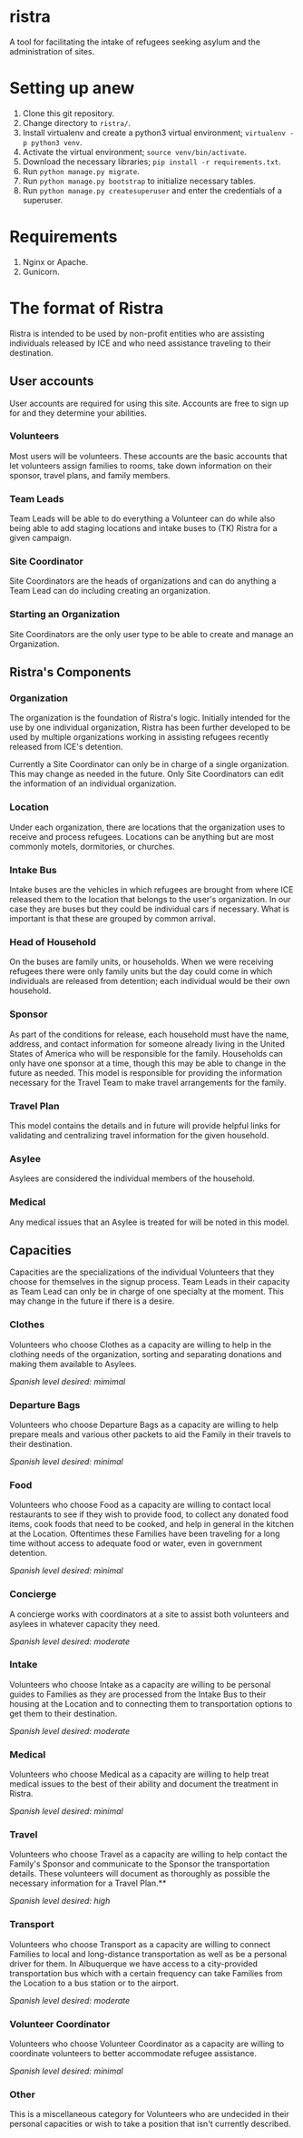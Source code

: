 # ristra
A tool for facilitating the intake of refugees seeking asylum and the administration of sites.

# Setting up anew
1. Clone this git repository.
2. Change directory to `ristra/`.
3. Install virtualenv and create a python3 virtual environment; `virtualenv -p python3 venv`.
4. Activate the virtual environment; `source venv/bin/activate`.
5. Download the necessary libraries; `pip install -r requirements.txt`.
6. Run `python manage.py migrate`.
7. Run `python manage.py bootstrap` to initialize necessary tables.
8. Run `python manage.py createsuperuser` and enter the credentials of a superuser.

# Requirements
1. Nginx or Apache.
2. Gunicorn.

# The format of Ristra
Ristra is intended to be used by non-profit entities who are assisting individuals released by ICE and who need assistance traveling to their destination.

## User accounts
User accounts are required for using this site. Accounts are free to sign up for and they determine your abilities.

### Volunteers
Most users will be volunteers. These accounts are the basic accounts that let volunteers assign families to rooms, take down information on their sponsor, travel plans, and family members.

### Team Leads
Team Leads will be able to do everything a Volunteer can do while also being able to add staging locations and intake buses to (TK) Ristra for a given campaign.

### Site Coordinator
Site Coordinators are the heads of organizations and can do anything a Team Lead can do including creating an organization.

### Starting an Organization
Site Coordinators are the only user type to be able to create and manage an Organization.

## Ristra's Components
### Organization
The organization is the foundation of Ristra's logic. Initially intended for the use by one individual organization, Ristra has been further developed to be used by multiple organizations working in assisting refugees recently released from ICE's detention.

Currently a Site Coordinator can only be in charge of a single organization. This may change as needed in the future. Only Site Coordinators can edit the information of an individual organization.

### Location
Under each organization, there are locations that the organization uses to receive and process refugees. Locations can be anything but are most commonly motels, dormitories, or churches.

### Intake Bus
Intake buses are the vehicles in which refugees are brought from where ICE released them to the location that belongs to the user's organization. In our case they are buses but they could be individual cars if necessary. What is important is that these are grouped by common arrival.

### Head of Household
On the buses are family units, or households. When we were receiving refugees there were only family units but the day could come in which individuals are released from detention; each individual would be their own household.


### Sponsor
As part of the conditions for release, each household must have the name, address, and contact information for someone already living in the United States of America who will be responsible for the family. Households can only have one sponsor at a time, though this may be able to change in the future as needed. This model is responsible for providing the information necessary for the Travel Team to make travel arrangements for the family.

### Travel Plan
This model contains the details and in future will provide helpful links for validating and centralizing travel information for the given household.

### Asylee
Asylees are considered the individual members of the household.

### Medical
Any medical issues that an Asylee is treated for will be noted in this model.

## Capacities
Capacities are the specializations of the individual Volunteers that they choose for themselves in the signup process. Team Leads in their capacity as Team Lead can only be in charge of one specialty at the moment. This may change in the future if there is a desire.

### Clothes
Volunteers who choose Clothes as a capacity are willing to help in the clothing needs of the organization, sorting and separating donations and making them available to Asylees.

*Spanish level desired: mimimal*

### Departure Bags
Volunteers who choose Departure Bags as a capacity are willing to help prepare meals and various other packets to aid the Family in their travels to their destination.

*Spanish level desired: minimal*

### Food
Volunteers who choose Food as a capacity are willing to contact local restaurants to see if they wish to provide food, to collect any donated food items, cook foods that need to be cooked, and help in general in the kitchen at the Location. Oftentimes these Families have been traveling for a long time without access to adequate food or water, even in government detention.

*Spanish level desired: minimal*

### Concierge
A concierge works with coordinators at a site to assist both volunteers and asylees in whatever capacity they need.

*Spanish level desired: moderate*

### Intake
Volunteers who choose Intake as a capacity are willing to be personal guides to Families as they are processed from the Intake Bus to their housing at the Location and to connecting them to transportation options to get them to their destination.

*Spanish level desired: moderate*

### Medical
Volunteers who choose Medical as a capacity are willing to help treat medical issues to the best of their ability and document the treatment in Ristra.

*Spanish level desired: minimal*

### Travel
Volunteers who choose Travel as a capacity are willing to help contact the Family's Sponsor and communicate to the Sponsor the transportation details. These volunteers will document as thoroughly as possible the necessary information for a Travel Plan.**

*Spanish level desired: high*

### Transport
Volunteers who choose Transport as a capacity are willing to connect Families to local and long-distance transportation as well as be a personal driver for them. In Albuquerque we have access to a city-provided transportation bus which with a certain frequency can take Families from the Location to a bus station or to the airport.

*Spanish level desired: moderate*

### Volunteer Coordinator
Volunteers who choose Volunteer Coordinator as a capacity are willing to coordinate volunteers to better accommodate refugee assistance.

*Spanish level desired: minimal*

### Other
This is a miscellaneous category for Volunteers who are undecided in their personal capacities or wish to take a position that isn't currently described.
